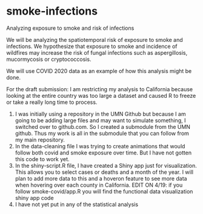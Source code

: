 # smoke-infections
Analyzing exposure to smoke and risk of infections

We will be analyzing the spatiotemporal risk of exposure to smoke and infections.
We hypothesize that exposure to smoke and incidence of wildfires may increase the risk of fungal infections such as aspergillosis, mucormycosis or cryptococcosis.

We will use COVID 2020 data as an example of how this analysis might be done. 

For the draft submission:
I am restricting my analysis to California because looking at the entire country was too large a dataset and caused R to freeze or take a really long time to process. 

1) I was initially using a repository in the UMN Github but because I am going to be adding large files and may want to simulate something, I switched over to github.com. So I created a submodule from the UMN github. Thus my work is all in the submodule that you can follow from my main repository.
2) In the data-cleaning file I was trying to create animations that would follow both covid and smoke exposure over time. But I have not gotten this code to work yet.
3) In the shiny-script.R file, I have created a Shiny app just for visualization. This allows you to select cases or deaths and a month of the year. I will plan to add more data to this and a hoveron feature to see more data when hovering over each county in California. 
EDIT ON 4/19: if you follow smoke-covid/app.R you will find the functional data visualization shiny app code
4) I have not yet put in any of the statistical analysis
